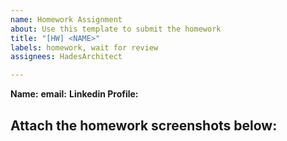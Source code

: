 ```yaml
---
name: Homework Assignment
about: Use this template to submit the homework
title: "[HW] <NAME>"
labels: homework, wait for review
assignees: HadesArchitect

---
```


**Name:** <NAME>
**email:** <email>
**Linkedin Profile:** <LINK>

Attach the homework screenshots below:
-----------------------------------------

<SCREENSHOTS>

